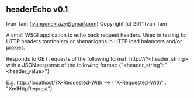 headerEcho v0.1
---------------
Ivan Tam (ivangonekrazy@gmail.com)
Copyright (c) 2011 Ivan Tam

A small WSGI application to echo back request headers.
Used in testing for HTTP headers tomfoolery or shenanigans
in HTTP load balancers and/or proxies.

Responds to GET requests of the following format:
  http://<server>/?<header_string>
with a JSON response of the following format:
  {"<header_string": "<header_value>"}

E.g.
  http://localhost/?X-Requested-With
-->
  {"X-Requested-With" : "XmlHttpRequest"}
